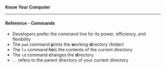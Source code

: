 **Know Your Computer**

---

#### Reference - Commands

* Developers prefer the command line for its power, efficiency, and flexibility
* The `pwd` command **p**rints the **w**orking **d**irectory (folder)
* The `ls` command **l**i**s**ts the contents of the current directory
* The `cd` command **c**hanges the **d**irectory
* `..` refers to the parent directory of your current directory
